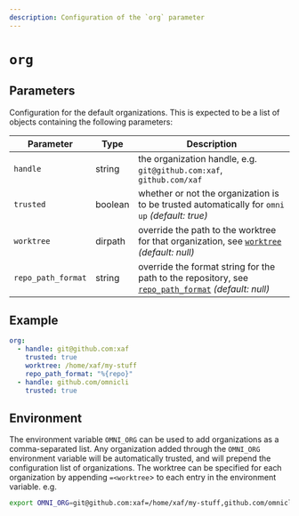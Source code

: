 ```yaml
---
description: Configuration of the `org` parameter
---
```


# `org`

## Parameters

Configuration for the default organizations.
This is expected to be a list of objects containing the following parameters:

| Parameter  | Type   | Description                                               |
|------------|--------|-----------------------------------------------------------|
| `handle` | string | the organization handle, e.g. `git@github.com:xaf`, `github.com/xaf` |
| `trusted` | boolean | whether or not the organization is to be trusted automatically for `omni up` *(default: true)* |
| `worktree` | dirpath | override the path to the worktree for that organization, see [`worktree`](worktree) *(default: null)* |
| `repo_path_format` | string | override the format string for the path to the repository, see [`repo_path_format`](repo_path_format) *(default: null)* |

## Example

```yaml
org:
  - handle: git@github.com:xaf
    trusted: true
    worktree: /home/xaf/my-stuff
    repo_path_format: "%{repo}"
  - handle: github.com/omnicli
    trusted: true
```

## Environment

The environment variable `OMNI_ORG` can be used to add organizations as a comma-separated list. Any organization added through the `OMNI_ORG` environment variable will be automatically trusted, and will prepend the configuration list of organizations. The worktree can be specified for each organization by appending `=<worktree`> to each entry in the environment variable. e.g.

```bash
export OMNI_ORG=git@github.com:xaf=/home/xaf/my-stuff,github.com/omnicli
```
